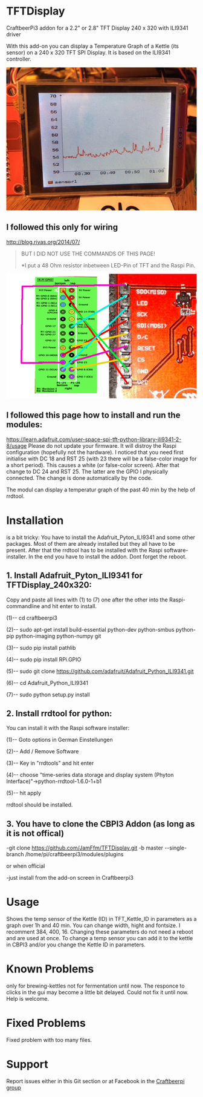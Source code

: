 # TFTDisplay
CraftbeerPi3 addon for a 2.2" or 2.8" TFT Display 240 x 320 with ILI9341 driver

With this add-on you can display a Temperature Graph of a Kettle (its sensor) on a 240 x 320 TFT SPI Display.
It is based on the ILI9341 controller.

![Test Graph](https://github.com/JamFfm/TFTDisplay/blob/master/Graph.JPG "TFTDisplax 320x240")

## I followed this **only** for wiring

http://blog.riyas.org/2014/07/

>BUT I DID NOT USE THE COMMANDS OF THIS PAGE!
>
>*I put a 48 Ohm resistor inbetween LED-Pin of TFT and the Raspi Pin.

![Wiring](https://github.com/JamFfm/TFTDisplay/blob/master/50%20Ohm%20at%20lsd%20pin.png "Wiring")

## I followed this page how to install and run the modules:

https://learn.adafruit.com/user-space-spi-tft-python-library-ili9341-2-8/usage
Please do not update your firmware. It will distroy the Raspi configuration (hopefully not the hardware).
I noticed that you need first initialise with DC 18 and RST 25 (with 23 there will be a false-color image for a short period). This causes a white (or false-color screen). After that change to DC 24 and RST 25. The latter are the GPIO I physically connected. The change is done automatically by the code.

The modul can display a temperatur graph of the past 40 min by the help of rrdtool.

# Installation

is a bit tricky:
You have to install the Adafruit_Pyton_ILI9341 and some other packages.
Most of them are already installed but they all have to be present.
After that the rrdtool has to be installed with the Raspi software-installer.
In the end you have to install the addon.
Dont forget the reboot.

## 1. Install Adafruit_Pyton_ILI9341 for TFTDisplay_240x320:
Copy and paste all lines with (1) to (7) one after the other into the Raspi-commandline and hit enter to install.

(1)-- cd craftbeerpi3

(2)-- sudo apt-get install build-essential python-dev python-smbus python-pip python-imaging python-numpy git

(3)-- sudo pip install pathlib

(4)-- sudo pip install RPi.GPIO

(5)-- sudo git clone https://github.com/adafruit/Adafruit_Python_ILI9341.git

(6)-- cd Adafruit_Python_ILI9341

(7)-- sudo python setup.py install

        
## 2. Install rrdtool for python:

You can install it with the Raspi software installer:

(1)-- Goto options      in German Einstellungen

(2)-- Add / Remove Software

(3)-- Key in "rrdtools" and hit enter

(4)-- choose "time-series data storage and display system (Phyton Interface)"->python-rrdtool-1.6.0-1+b1

(5)-- hit apply

rrdtool should be installed.

## 3. You have to clone the CBPI3 Addon (as long as it is not offical)

-git clone https://github.com/JamFfm/TFTDisplay.git -b master --single-branch /home/pi/craftbeerpi3/modules/plugins

or when official

-just install from the add-on screen in Craftbeerpi3

# Usage

Shows the temp sensor of the Kettle (ID) in TFT_Kettle_ID in parameters as a graph over 1h and 40 min.
You can change width, hight and fontsize. I recomment 384, 400, 16.
Changing these parameters do not need a reboot and are used at once.
To change a temp sensor you can add it to the kettle in CBPI3 and/or you change the Kettle ID in parameters.

# Known Problems

only for brewing-kettles not for fermentation until now. The responce to clicks in the gui may become a little bit delayed. Could not fix it until now. Help is welcome.

# Fixed Problems

Fixed problem with too many files.

# Support

Report issues either in this Git section or at Facebook in the [Craftbeerpi group](https://www.facebook.com/groups/craftbeerpi/)

